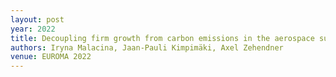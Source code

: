 ```yaml
---
layout: post
year: 2022
title: Decoupling firm growth from carbon emissions in the aerospace supply network
authors: Iryna Malacina, Jaan-Pauli Kimpimäki, Axel Zehendner
venue: EUROMA 2022
---
```


